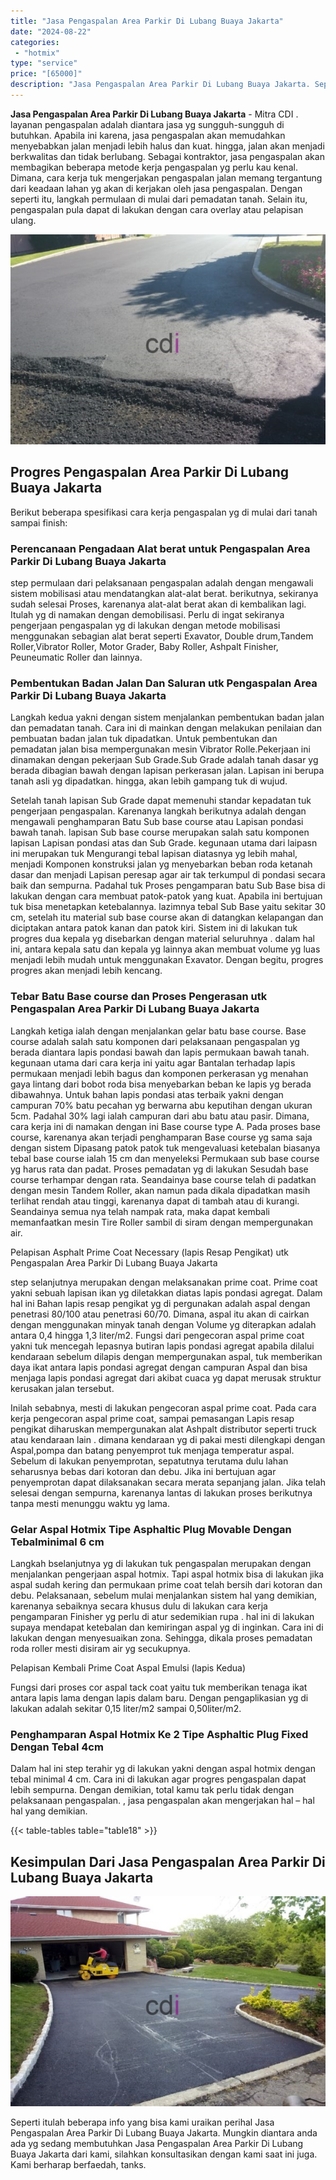 ```yaml
---
title: "Jasa Pengaspalan Area Parkir Di Lubang Buaya Jakarta"
date: "2024-08-22"
categories:
 - "hotmix"
type: "service"
price: "[65000]"
description: "Jasa Pengaspalan Area Parkir Di Lubang Buaya Jakarta. Seperti itulah beberapa info yang bisa kami uraikan perihal Jasa Pengaspalan Area Parkir Di Lubang Buay..."
---
```


**Jasa Pengaspalan Area Parkir Di Lubang Buaya Jakarta** - Mitra CDI . layanan pengaspalan adalah diantara jasa yg sungguh-sungguh di butuhkan. Apabila ini karena, jasa pengaspalan akan memudahkan menyebabkan jalan menjadi lebih halus dan kuat. hingga, jalan akan menjadi berkwalitas dan tidak berlubang. Sebagai kontraktor, jasa pengaspalan akan membagikan beberapa metode kerja pengaspalan yg perlu kau kenal. Dimana, cara kerja tuk mengerjakan pengaspalan jalan memang tergantung dari keadaan lahan yg akan di kerjakan oleh jasa pengaspalan. Dengan seperti itu, langkah permulaan di mulai dari pemadatan tanah. Selain itu, pengaspalan pula dapat di lakukan dengan cara overlay atau pelapisan ulang.

![Jasa Pengaspalan Area Parkir Di Lubang Buaya Jakarta](/images/hotmix/jasa-hotmix-aspal-09.jpg)

## Progres Pengaspalan Area Parkir Di Lubang Buaya Jakarta

Berikut beberapa spesifikasi cara kerja pengaspalan yg di mulai dari tanah sampai finish:

### Perencanaan Pengadaan Alat berat untuk Pengaspalan Area Parkir Di Lubang Buaya Jakarta

step permulaan dari pelaksanaan pengaspalan adalah dengan mengawali sistem mobilisasi atau mendatangkan alat-alat berat. berikutnya, sekiranya sudah selesai Proses, karenanya alat-alat berat akan di kembalikan lagi. Itulah yg di namakan dengan demobilisasi. Perlu di ingat sekiranya pengerjaan pengaspalan yg di lakukan dengan metode mobilisasi menggunakan sebagian alat berat seperti Exavator, Double drum,Tandem Roller,Vibrator Roller, Motor Grader, Baby Roller, Ashpalt Finisher, Peuneumatic Roller dan lainnya.

### Pembentukan Badan Jalan Dan Saluran utk Pengaspalan Area Parkir Di Lubang Buaya Jakarta

Langkah kedua yakni dengan sistem menjalankan pembentukan badan jalan dan pemadatan tanah. Cara ini di mainkan dengan melakukan penilaian dan pembuatan badan jalan tuk dipadatkan. Untuk pembentukan dan pemadatan jalan bisa mempergunakan mesin Vibrator Rolle.Pekerjaan ini dinamakan dengan pekerjaan Sub Grade.Sub Grade adalah tanah dasar yg berada dibagian bawah dengan lapisan perkerasan jalan. Lapisan ini berupa tanah asli yg dipadatkan. hingga, akan lebih gampang tuk di wujud.

Setelah tanah lapisan Sub Grade dapat memenuhi standar kepadatan tuk pengerjaan pengaspalan. Karenanya langkah berikutnya adalah dengan mengawali penghamparan Batu Sub base course atau Lapisan pondasi bawah tanah. lapisan Sub base course merupakan salah satu komponen lapisan Lapisan pondasi atas dan Sub Grade. kegunaan utama dari laipasn ini merupakan tuk Mengurangi tebal lapisan diatasnya yg lebih mahal, menjadi Komponen konstruksi jalan yg menyebarkan beban roda ketanah dasar dan menjadi Lapisan peresap agar air tak terkumpul di pondasi secara baik dan sempurna. Padahal tuk Proses pengamparan batu Sub Base bisa di lakukan dengan cara membuat patok-patok yang kuat. Apabila ini bertujuan tuk bisa menetapkan ketebalannya. lazimnya tebal Sub Base yaitu sekitar 30 cm, setelah itu material sub base course akan di datangkan kelapangan dan diciptakan antara patok kanan dan patok kiri. Sistem ini di lakukan tuk progres dua kepala yg disebarkan dengan material seluruhnya . dalam hal ini, antara kepala satu dan kepala yg lainnya akan membuat volume yg luas menjadi lebih mudah untuk menggunakan Exavator. Dengan begitu, progres progres akan menjadi lebih kencang.

### Tebar Batu Base course dan Proses Pengerasan utk Pengaspalan Area Parkir Di Lubang Buaya Jakarta

Langkah ketiga ialah dengan menjalankan gelar batu base course. Base course adalah salah satu komponen dari pelaksanaan pengaspalan yg berada diantara lapis pondasi bawah dan lapis permukaan bawah tanah. kegunaan utama dari cara kerja ini yaitu agar Bantalan terhadap lapis permukaan menjadi lebih bagus dan komponen perkerasan yg menahan gaya lintang dari bobot roda bisa menyebarkan beban ke lapis yg berada dibawahnya. Untuk bahan lapis pondasi atas terbaik yakni dengan campuran 70% batu pecahan yg berwarna abu keputihan dengan ukuran 5cm. Padahal 30% lagi ialah campuran dari abu batu atau pasir. Dimana, cara kerja ini di namakan dengan ini Base course type A. Pada proses base course, karenanya akan terjadi penghamparan Base course yg sama saja dengan sistem Dipasang patok patok tuk mengevaluasi ketebalan biasanya tebal base course ialah 15 cm dan menyeleksi Permukaan sub base course yg harus rata dan padat. Proses pemadatan yg di lakukan Sesudah base course terhampar dengan rata. Seandainya base course telah di padatkan dengan mesin Tandem Roller, akan namun pada dikala dipadatkan masih terlihat rendah atau tinggi, karenanya dapat di tambah atau di kurangi. Seandainya semua nya telah nampak rata, maka dapat kembali memanfaatkan mesin Tire Roller sambil di siram dengan mempergunakan air.

Pelapisan Asphalt Prime Coat Necessary (lapis Resap Pengikat) utk Pengaspalan Area Parkir Di Lubang Buaya Jakarta

step selanjutnya merupakan dengan melaksanakan prime coat. Prime coat yakni sebuah lapisan ikan yg diletakkan diatas lapis pondasi agregat. Dalam hal ini Bahan lapis resap pengikat yg di pergunakan adalah aspal dengan penetrasi 80/100 atau penetrasi 60/70. Dimana, aspal itu akan di cairkan dengan menggunakan minyak tanah dengan Volume yg diterapkan adalah antara 0,4 hingga 1,3 liter/m2. Fungsi dari pengecoran aspal prime coat yakni tuk mencegah lepasnya butiran lapis pondasi agregat apabila dilalui kendaraan sebelum dilapis dengan mempergunakan aspal, tuk memberikan daya ikat antara lapis pondasi agregat dengan campuran Aspal dan bisa menjaga lapis pondasi agregat dari akibat cuaca yg dapat merusak struktur kerusakan jalan tersebut.

Inilah sebabnya, mesti di lakukan pengecoran aspal prime coat. Pada cara kerja pengecoran aspal prime coat, sampai pemasangan Lapis resap pengikat diharuskan mempergunakan alat Ashpalt distributor seperti truck atau kendaraan lain . dimana kendaraan yg di pakai mesti dilengkapi dengan Aspal,pompa dan batang penyemprot tuk menjaga temperatur aspal. Sebelum di lakukan penyemprotan, sepatutnya terutama dulu lahan seharusnya bebas dari kotoran dan debu. Jika ini bertujuan agar penyemprotan dapat dilaksanakan secara merata sepanjang jalan. Jika telah selesai dengan sempurna, karenanya lantas di lakukan proses berikutnya tanpa mesti menunggu waktu yg lama.

### Gelar Aspal Hotmix Tipe Asphaltic Plug Movable Dengan Tebalminimal 6 cm

Langkah bselanjutnya yg di lakukan tuk pengaspalan merupakan dengan menjalankan pengerjaan aspal hotmix. Tapi aspal hotmix bisa di lakukan jika aspal sudah kering dan permukaan prime coat telah bersih dari kotoran dan debu. Pelaksanaan, sebelum mulai menjalankan sistem hal yang demikian, karenanya sebaiknya secara khusus dulu di lakukan cara kerja pengamparan Finisher yg perlu di atur sedemikian rupa . hal ini di lakukan supaya mendapat ketebalan dan kemiringan aspal yg di inginkan. Cara ini di lakukan dengan menyesuaikan zona. Sehingga, dikala proses pemadatan roda roller mesti disiram air yg secukupnya.

Pelapisan Kembali Prime Coat Aspal Emulsi (lapis Kedua)

Fungsi dari proses cor aspal tack coat yaitu tuk memberikan tenaga ikat antara lapis lama dengan lapis dalam baru. Dengan pengaplikasian yg di lakukan adalah sekitar 0,15 liter/m2 sampai 0,50liter/m2.

### Penghamparan Aspal Hotmix Ke 2 Tipe Asphaltic Plug Fixed Dengan Tebal 4cm

Dalam hal ini step terahir yg di lakukan yakni dengan aspal hotmix dengan tebal minimal 4 cm. Cara ini di lakukan agar progres pengaspalan dapat lebih sempurna. Dengan demikian, total kamu tak perlu tidak dengan pelaksanaan pengaspalan. , jasa pengaspalan akan mengerjakan hal – hal hal yang demikian.

{{< table-tables table="table18" >}}

## Kesimpulan Dari Jasa Pengaspalan Area Parkir Di Lubang Buaya Jakarta

![Jasa Pengaspalan Area Parkir Di Lubang Buaya Jakarta](/images/hotmix/jasa-hotmix-aspal-04.jpg)

Seperti itulah beberapa info yang bisa kami uraikan perihal Jasa Pengaspalan Area Parkir Di Lubang Buaya Jakarta. Mungkin diantara anda ada yg sedang membutuhkan Jasa Pengaspalan Area Parkir Di Lubang Buaya Jakarta dari kami, silahkan konsultasikan dengan kami saat ini juga. Kami berharap berfaedah, tanks.

